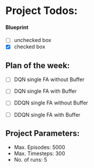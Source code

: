 # Project Todos:

#### Blueprint

- [ ] unchecked box
- [x] checked box

## Plan of the week:


- [ ] DQN single FA without Buffer
- [ ] DQN single FA with Buffer
- [ ] DDQN single FA without Buffer
- [ ] DDQN single FA with Buffer



## Project Parameters:

- Max. Episodes:    5000
- Max. Timesteps:    300
- No. of runs:         5